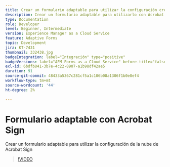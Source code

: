 ```yaml
---
title: Crear un formulario adaptable para utilizar la configuración creada de Acrobat Sign Cloud Services
description: Crear un formulario adaptable para utilizarlo con Acrobat Sign
type: Documentation
role: Developer
level: Beginner, Intermediate
version: Experience Manager as a Cloud Service
feature: Adaptive Forms
topic: Development
jira: KT-7431
thumbnail: 332438.jpg
badgeIntegration: label="Integración" type="positive"
badgeVersions: label="AEM Forms as a Cloud Service" before-title="false"
exl-id: 6bdfb841-3b7e-4c22-8907-a1b98df42ae5
duration: 91
source-git-commit: 48433a5367c281cf5a1c106b08a1306f1b0e8ef4
workflow-type: tm+mt
source-wordcount: '44'
ht-degree: 2%

---
```


# Formulario adaptable con Acrobat Sign

Crear un formulario adaptable para utilizar la configuración de la nube de Acrobat Sign

>[!VIDEO](https://video.tv.adobe.com/v/332438?quality=12&learn=on)
